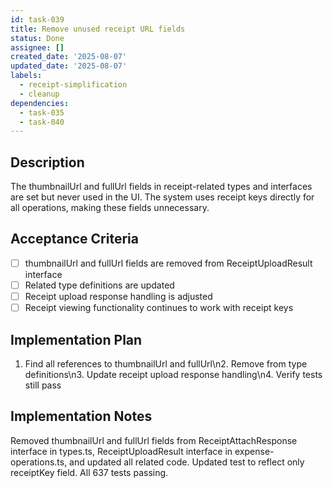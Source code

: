 ```yaml
---
id: task-039
title: Remove unused receipt URL fields
status: Done
assignee: []
created_date: '2025-08-07'
updated_date: '2025-08-07'
labels:
  - receipt-simplification
  - cleanup
dependencies:
  - task-035
  - task-040
---
```


## Description

The thumbnailUrl and fullUrl fields in receipt-related types and interfaces are set but never used in the UI. The system uses receipt keys directly for all operations, making these fields unnecessary.

## Acceptance Criteria

- [ ] thumbnailUrl and fullUrl fields are removed from ReceiptUploadResult interface
- [ ] Related type definitions are updated
- [ ] Receipt upload response handling is adjusted
- [ ] Receipt viewing functionality continues to work with receipt keys

## Implementation Plan

1. Find all references to thumbnailUrl and fullUrl\n2. Remove from type definitions\n3. Update receipt upload response handling\n4. Verify tests still pass

## Implementation Notes

Removed thumbnailUrl and fullUrl fields from ReceiptAttachResponse interface in types.ts, ReceiptUploadResult interface in expense-operations.ts, and updated all related code. Updated test to reflect only receiptKey field. All 637 tests passing.
